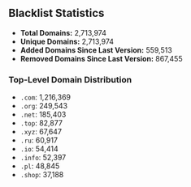 ## Blacklist Statistics

- **Total Domains:** 2,713,974
- **Unique Domains:** 2,713,974
- **Added Domains Since Last Version:** 559,513
- **Removed Domains Since Last Version:** 867,455

### Top-Level Domain Distribution

-  `.com`: 1,216,369
-  `.org`: 249,543
-  `.net`: 185,403
-  `.top`: 82,877
-  `.xyz`: 67,647
-  `.ru`: 60,917
-  `.io`: 54,414
-  `.info`: 52,397
-  `.pl`: 48,845
-  `.shop`: 37,188
